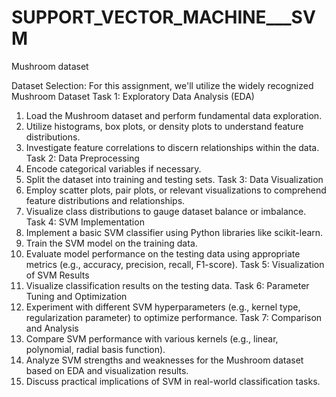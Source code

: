 # SUPPORT_VECTOR_MACHINE___SVM
Mushroom dataset


Dataset Selection:
For this assignment, we'll utilize the widely recognized Mushroom Dataset
Task 1: Exploratory Data Analysis (EDA)
1.	Load the Mushroom dataset and perform fundamental data exploration.
2.	Utilize histograms, box plots, or density plots to understand feature distributions.
3.	Investigate feature correlations to discern relationships within the data.
Task 2: Data Preprocessing
1.	Encode categorical variables if necessary.
2.	Split the dataset into training and testing sets.
Task 3: Data Visualization
1.	Employ scatter plots, pair plots, or relevant visualizations to comprehend feature distributions and relationships.
2.	Visualize class distributions to gauge dataset balance or imbalance.
Task 4: SVM Implementation
1.	Implement a basic SVM classifier using Python libraries like scikit-learn.
2.	Train the SVM model on the training data.
3.	Evaluate model performance on the testing data using appropriate metrics (e.g., accuracy, precision, recall, F1-score).
Task 5: Visualization of SVM Results
1.	Visualize classification results on the testing data.
Task 6: Parameter Tuning and Optimization
1.	Experiment with different SVM hyperparameters (e.g., kernel type, regularization parameter) to optimize performance.
Task 7: Comparison and Analysis
1.	Compare SVM performance with various kernels (e.g., linear, polynomial, radial basis function).
2.	Analyze SVM strengths and weaknesses for the Mushroom dataset based on EDA and visualization results.
3.	Discuss practical implications of SVM in real-world classification tasks.


